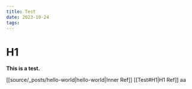 ```yaml
---
title: Test
date: 2023-10-24
tags:
---
```

# H1

**This is a test.**


[[source/_posts/hello-world|hello-world|Inner Ref]]
[[Test#H1|H1 Ref]]
aa
